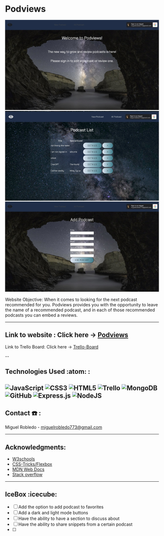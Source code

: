 # Podviews

![Alt text](./assets/podcast-home.jpg)
![Alt text](./assets/podcast-list.jpg)
![Alt text](./assets/podcast-edit.jpg)



Website Objective: When it comes to looking for the next podcast recommended for you. Podviews provides you with the opportunity to leave the name of a recommended podcast, and in each of those recommended podcasts you can embed a reviews. 

---

Link to website  : Click here -> [Podviews](https://podviews.fly.dev/)
--
Link to Trello Board: Click here -> [Trello-Board](https://trello.com/b/QBlSAEgK/pod-views)

-- 
## Technologies Used :atom: :
![JavaScript](https://img.shields.io/badge/javascript-%23323330.svg?style=for-the-badge&logo=javascript&logoColor=%23F7DF1E)
![CSS3](https://img.shields.io/badge/css3-%231572B6.svg?style=for-the-badge&logo=css3&logoColor=white)
![HTML5](https://img.shields.io/badge/html5-%23E34F26.svg?style=for-the-badge&logo=html5&logoColor=white)
![Trello](https://img.shields.io/badge/Trello-%23026AA7.svg?style=for-the-badge&logo=Trello&logoColor=white)
![MongoDB](https://img.shields.io/badge/MongoDB-%234ea94b.svg?style=for-the-badge&logo=mongodb&logoColor=white)
![GitHub](https://img.shields.io/badge/github-%23121011.svg?style=for-the-badge&logo=github&logoColor=white)
![Express.js](https://img.shields.io/badge/express.js-%23404d59.svg?style=for-the-badge&logo=express&logoColor=%2361DAFB)
![NodeJS](https://img.shields.io/badge/node.js-6DA55F?style=for-the-badge&logo=node.js&logoColor=white)
---



## Contact :telephone: :

Miguel Robledo - miguelrobledo773@gmail.com

---

## Acknowledgments:
* [W3schools](https://www.w3schools.com)
* [CSS-Tricks/Flexbox](https://css-tricks.com/snippets/css/a-guide-to-flexbox/)
* [MDN Web Docs](https://developer.mozilla.org/en-US/)
* [Stack overflow](https://stackoverflow.com)
---

## IceBox :icecube:
- [ ] Add the option to add podcast to favorites
- [ ] Add a dark and light mode buttons
- [ ] Have the ability to have a section to discuss about 
- [ ] Have the ability to share snippets from a certain podcast
- [ ]





